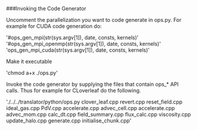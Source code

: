 ###Invoking the Code Generator

Uncomment the parallelization you want to code generate in ops.py. For example for CUDA code generation do:
  
  '#ops_gen_mpi(str(sys.argv[1]), date, consts, kernels)'
  '#ops_gen_mpi_openmp(str(sys.argv[1]), date, consts, kernels)'
  'ops_gen_mpi_cuda(str(sys.argv[1]), date, consts, kernels)'

Make it executable

  'chmod a+x ./ops.py'

Invoke the code generator by supplying the files that contain ops_* API calls. Thus for example for CLoverleaf do the following.

'./../../translator/python/ops.py clover_leaf.cpp revert.cpp reset_field.cpp ideal_gas.cpp PdV.cpp accelerate.cpp advec_cell.cpp accelerate.cpp advec_mom.cpp calc_dt.cpp field_summary.cpp flux_calc.cpp viscosity.cpp update_halo.cpp generate.cpp initialise_chunk.cpp'
